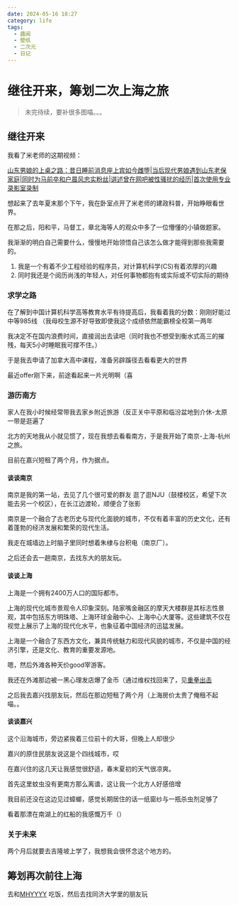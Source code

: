 ```yaml
---
date: 2024-05-16 18:27
category: life
tags:
  - 趣闻
  - 壁纸
  - 二次元
  - 日记
---
```

# 继往开来，筹划二次上海之旅

> 未完待续，要补很多图喵。。。

## 继往开来

我看了米老师的这期视频：

[山东男娘的上桌之路：昔日睡前消息座上宾如今雌堕|当后现代男娘遇到山东老保家庭|同时为马前卒和户晨风忠实粉丝|讲述曾在网吧被性骚扰的经历|首次使用专业录影室录制](https://www.youtube.com/watch?v=BDJNvcp_noM)

想起来了去年夏末那个下午，我在卧室点开了米老师的建政科普，开始睁眼看世界。

在那之后，阳和平，马督工，章北海等人的观众中多了一位懵懂的小镇做题家。

我渐渐的明白自己需要什么，慢慢地开始领悟自己该怎么做才能得到那些我需要的。

1. 我是一个有着不少工程经验的程序员，对计算机科学(CS)有着浓厚的兴趣
2. 同时我还是个阅历尚浅的年轻人，对任何事物都抱有或实际或不切实际的期待

### 求学之路

在了解到中国计算机科学高等教育水平有待提高后，我看着我的分数：刚刚好能过中等985线
（我母校生源不好导致即使我这个成绩依然能霸榜全校第一两年

我决定不在国内浪费时间，直接润出去读吧（同时我也不想受到衡水式高三的摧残，每天5小时睡眠我可撑不住。）

于是我去申请了加拿大高中课程，准备另辟蹊径去看看更大的世界

最近offer刚下来，前途看起来一片光明啊（喜

### 游历南方

家人在我小时候经常带我去家乡附近旅游（反正关中平原和临汾盆地到介休-太原一带是逛遍了

北方的天地我从小就见惯了，现在我想去看看南方，于是我开始了南京-上海-杭州之旅。

目前在嘉兴短租了两个月，作为据点。

#### 谈谈南京

南京是我的第一站，去见了几个很可爱的群友
逛了逛NJU（鼓楼校区，希望下次能去另一个校区），在长江边渡轮，顺便合了张影

南京是一个融合了古老历史与现代化面貌的城市，不仅有着丰富的历史文化，还有着蓬勃的经济发展和繁荣的现代生活。

我走在城墙边上时脑子里同时想着朱棣与台积电（南京厂）。

之后还会去一趟南京，去找东大的朋友玩。

#### 谈谈上海

上海是一个拥有2400万人口的国际都市。

上海的现代化城市景观令人印象深刻。陆家嘴金融区的摩天大楼群是其标志性景观，其中包括东方明珠塔、上海环球金融中心、上海中心大厦等。这些建筑不仅在视觉上展示了上海的现代化水平，也象征着中国经济的迅猛发展。

上海是一个融合了东西方文化，兼具传统魅力和现代风貌的城市，不仅是中国的经济引擎，还是文化、教育的重要发源地。

嗯，然后外滩各种天价good宰游客。

我还在外滩那边被一黑心理发店爆了金币（通过维权找回来了，见[重拳出击](diary-5-09.md)

之后我去嘉兴找朋友玩，然后在那边短租了两个月（上海房价太贵了俺租不起喵。。

#### 谈谈嘉兴

这个沿海城市，旁边紧挨着三位前十的大哥，但晚上人却很少

嘉兴的原住民朋友说这是个四线城市，哎

在嘉兴住的这几天让我感觉很舒适，春末夏初的天气很凉爽。

首先这里蚊虫没有更南方那么离谱，这让我一个北方人好感倍增

我目前还没在这边见过蟑螂，感觉长期居住的话一纸窗纱与一瓶杀虫剂足够了

看着那漂在南湖上的红船的我感慨万千（）


### 关于未来

两个月后就要去吉隆坡上学了，我想我会很怀念这个地方的。


## 筹划再次前往上海

去和[MHYYYY](https://www.youtube.com/@MHYYY123) 吃饭，然后去找同济大学里的朋友玩